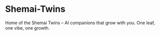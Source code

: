 # Shemai-Twins
 Home of the Shemai Twins – AI companions that grow with you. One leaf, one vibe, one growth.

